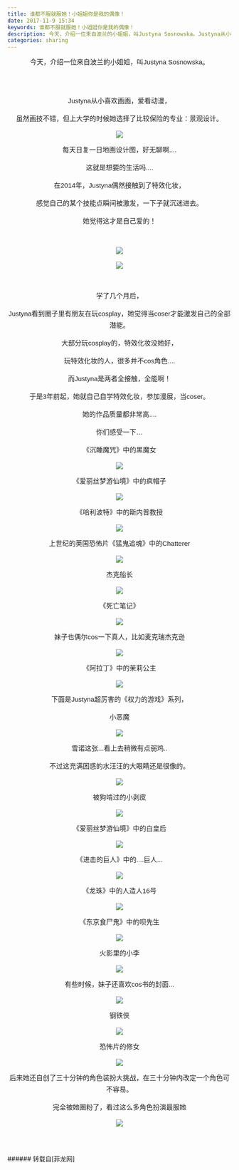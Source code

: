 ```yaml
---
title: 谁都不服就服她！小姐姐你是我的偶像！
date: 2017-11-9 15:34
keywords: 谁都不服就服她！小姐姐你是我的偶像！
description: 今天，介绍一位来自波兰的小姐姐，叫Justyna Sosnowska。Justyna从小喜欢画画，爱看动漫，虽然画技不错，但上大学的时候她选择了比较保险的专业：景观设计。每天日复一日地画设计图，好无聊啊....这就是想要的生活吗....在2014年，Justyna偶然接触到了特效化妆，感觉自己的某个技能点瞬间被激发，一下子就沉迷进去。她觉得这才是自己爱的！学了几个月后，Justyna看到圈子里有朋友在玩cosplay，她觉得当coser才能激发自己的全部潜能。大部分玩cosplay的，特效化妆没她好，玩特效化妆的人，很多并不cos角色....而Justyna是两者全接触，全能啊！于是3年前起，她就自己自学特效化妆，参加漫展，当coser。她的作品质量都非常高....你们感受一下…《沉睡魔咒》中的黑魔女《爱丽丝梦游仙境》中的疯帽子《哈利波特》中的斯内普教授上世纪的英国恐怖片《猛鬼追魂》中的Chatterer杰克船长《死亡笔记》妹子也偶尔cos一下真人，比如麦克瑞杰克逊《阿拉丁》中的茉莉公主下面是Justyna超厉害的《权力的游戏》系列，小恶魔雪诺这张...看上去稍微有点弱鸡..不过这充满困惑的水汪汪的大眼睛还是很像的。被狗啃过的小剥皮《爱丽丝梦游仙境》中的白皇后《进击的巨人》中的....巨人...《龙珠》中的人造人16号《东京食尸鬼》中的呗先生火影里的小李有些时候，妹子还喜欢cos书的封面...钢铁侠恐怖片的修女后来她还自创了三十分钟的角色装扮大挑战，在三十分钟内改定一个角色可不容易。完全被她圈粉了，看过这么多角色扮演最服她
categories: sharing
---
```

<td class="t_f" id="postmessage_970456">

<div align="center"><font color="#222222"><font face="Verdana, Geneva, sans-serif"><font style="font-size:15px">今天，介绍一位来自波兰的小姐姐，叫Justyna Sosnowska。</font></font></font></div><br/>
<div align="center"><font color="#222222"><font face="Verdana, Geneva, sans-serif"><font style="font-size:15px"><br/>
</font></font></font></div><br/>
<div align="center"><p style="line-height:26px;text-indent:nullem;text-align:center"><font style="color:rgb(34, 34, 34)"><font face="Verdana, Geneva, sans-serif"><font style="font-size:15px">Justyna从小喜欢画画，爱看动漫，</font></font></font></p><p style="line-height:26px;text-indent:nullem;text-align:center"><font style="color:rgb(34, 34, 34)"><font face="Verdana, Geneva, sans-serif"><font style="font-size:15px">虽然画技不错，但上大学的时候她选择了比较保险的专业：景观设计。</font></font></font></p><p style="line-height:26px;text-indent:nullem;text-align:center"><font style="color:rgb(34, 34, 34)"><font face="Verdana, Geneva, sans-serif"><font style="font-size:15px">

<img aid="672001" data-cf-modified-24a529c1565a49ac877f123b-="" file="data/attachment/forum/201711/09/152154k2hvwqgld6mr0w9c.jpg.thumb.jpg" id="aimg_672001" inpost="1" onclick="" onmouseover="" src="http://www.flw.ph/data/attachment/forum/201711/09/152154k2hvwqgld6mr0w9c.jpg" style="cursor:pointer" zoomfile="data/attachment/forum/201711/09/152154k2hvwqgld6mr0w9c.jpg"/>


</font></font></font></p><p style="line-height:26px;text-indent:nullem;text-align:center"><font style="color:rgb(34, 34, 34)"><font face="Verdana, Geneva, sans-serif"><font style="font-size:15px">每天日复一日地画设计图，好无聊啊....</font></font></font></p><p style="line-height:26px;text-indent:nullem;text-align:center"><font style="color:rgb(34, 34, 34)"><font face="Verdana, Geneva, sans-serif"><font style="font-size:15px">这就是想要的生活吗....</font></font></font></p><p style="line-height:26px;text-indent:nullem;text-align:center"><font style="color:rgb(34, 34, 34)"><font face="Verdana, Geneva, sans-serif"><font style="font-size:15px">在2014年，Justyna偶然接触到了特效化妆，</font></font></font></p><p style="line-height:26px;text-indent:nullem;text-align:center"><font style="color:rgb(34, 34, 34)"><font face="Verdana, Geneva, sans-serif"><font style="font-size:15px">感觉自己的某个技能点瞬间被激发，一下子就沉迷进去。</font></font></font></p><p style="line-height:26px;text-indent:nullem;text-align:center"><font style="color:rgb(34, 34, 34)"><font face="Verdana, Geneva, sans-serif"><font style="font-size:15px">她觉得这才是自己爱的！</font></font></font></p></div><br/>
<div align="center">

<img aid="671985" data-cf-modified-24a529c1565a49ac877f123b-="" file="data/attachment/forum/201711/09/152133oavr6xief66sveve.jpg.thumb.jpg" id="aimg_671985" inpost="1" onclick="" onmouseover="" src="http://www.flw.ph/data/attachment/forum/201711/09/152133oavr6xief66sveve.jpg" style="cursor:pointer" zoomfile="data/attachment/forum/201711/09/152133oavr6xief66sveve.jpg"/>


</div><br/>
<div align="center">

<img aid="671991" data-cf-modified-24a529c1565a49ac877f123b-="" file="data/attachment/forum/201711/09/152142ttqdsi5tswbrdl3t.jpg.thumb.jpg" id="aimg_671991" inpost="1" onclick="" onmouseover="" src="http://www.flw.ph/data/attachment/forum/201711/09/152142ttqdsi5tswbrdl3t.jpg" style="cursor:pointer" zoomfile="data/attachment/forum/201711/09/152142ttqdsi5tswbrdl3t.jpg"/>


</div><br/>
<br/>
<div align="center"><p style="line-height:26px;text-indent:nullem;text-align:center"><font style="color:rgb(34, 34, 34)"><font face="Verdana, Geneva, sans-serif"><font style="font-size:15px">学了几个月后，</font></font></font></p><p style="line-height:26px;text-indent:nullem;text-align:center"><font style="color:rgb(34, 34, 34)"><font face="Verdana, Geneva, sans-serif"><font style="font-size:15px">Justyna看到圈子里有朋友在玩cosplay，她觉得当coser才能激发自己的全部潜能。</font></font></font></p><p style="line-height:26px;text-indent:nullem;text-align:center"><font style="color:rgb(34, 34, 34)"><font face="Verdana, Geneva, sans-serif"><font style="font-size:15px">大部分玩cosplay的，特效化妆没她好，</font></font></font></p><p style="line-height:26px;text-indent:nullem;text-align:center"><font style="color:rgb(34, 34, 34)"><font face="Verdana, Geneva, sans-serif"><font style="font-size:15px">玩特效化妆的人，很多并不cos角色....</font></font></font></p><p style="line-height:26px;text-indent:nullem;text-align:center"><font style="color:rgb(34, 34, 34)"><font face="Verdana, Geneva, sans-serif"><font style="font-size:15px">而Justyna是两者全接触，全能啊！</font></font></font></p><p style="line-height:26px;text-indent:nullem;text-align:center"><font style="color:rgb(34, 34, 34)"><font face="Verdana, Geneva, sans-serif"><font style="font-size:15px">于是3年前起，她就自己自学特效化妆，参加漫展，当coser。</font></font></font></p><p style="line-height:26px;text-indent:nullem;text-align:center"><font style="color:rgb(34, 34, 34)"><font face="Verdana, Geneva, sans-serif"><font style="font-size:15px">她的作品质量都非常高....</font></font></font></p><p style="line-height:26px;text-indent:nullem;text-align:center"><font style="color:rgb(34, 34, 34)"><font face="Verdana, Geneva, sans-serif"><font style="font-size:15px">你们感受一下…</font></font></font></p><p style="line-height:26px;text-indent:nullem;text-align:center"><font style="color:rgb(34, 34, 34)"><font face="Verdana, Geneva, sans-serif"><font style="font-size:15px">《沉睡魔咒》中的黑魔女</font></font></font></p><p style="line-height:26px;text-indent:nullem;text-align:center"><font style="color:rgb(34, 34, 34)"><font face="Verdana, Geneva, sans-serif"><font style="font-size:15px">

<img aid="672002" data-cf-modified-24a529c1565a49ac877f123b-="" file="data/attachment/forum/201711/09/152156theppzswwgewepe7.jpg.thumb.jpg" id="aimg_672002" inpost="1" onclick="" onmouseover="" src="http://www.flw.ph/data/attachment/forum/201711/09/152156theppzswwgewepe7.jpg" style="cursor:pointer" zoomfile="data/attachment/forum/201711/09/152156theppzswwgewepe7.jpg"/>


</font></font></font></p><p style="line-height:26px;text-indent:nullem;text-align:center"><font style="color:rgb(34, 34, 34)"><font face="Verdana, Geneva, sans-serif"><font style="font-size:15px">《爱丽丝梦游仙境》中的疯帽子</font></font></font></p><p style="line-height:26px;text-indent:nullem;text-align:center"><font style="color:rgb(34, 34, 34)"><font face="Verdana, Geneva, sans-serif"><font style="font-size:15px">

<img aid="671994" data-cf-modified-24a529c1565a49ac877f123b-="" file="data/attachment/forum/201711/09/152146kfwhqweqa5j6kn35.jpg.thumb.jpg" id="aimg_671994" inpost="1" onclick="" onmouseover="" src="http://www.flw.ph/data/attachment/forum/201711/09/152146kfwhqweqa5j6kn35.jpg" style="cursor:pointer" zoomfile="data/attachment/forum/201711/09/152146kfwhqweqa5j6kn35.jpg"/>


</font></font></font></p><p style="line-height:26px;text-indent:nullem;text-align:center"><font style="color:rgb(34, 34, 34)"><font face="Verdana, Geneva, sans-serif"><font style="font-size:15px">《哈利波特》中的斯内普教授</font></font></font></p><p style="line-height:26px;text-indent:nullem;text-align:center"><font style="color:rgb(34, 34, 34)"><font face="Verdana, Geneva, sans-serif"><font style="font-size:15px">

<img aid="672004" data-cf-modified-24a529c1565a49ac877f123b-="" file="data/attachment/forum/201711/09/152158rlwksbiw1qanos12.jpg.thumb.jpg" id="aimg_672004" inpost="1" onclick="" onmouseover="" src="http://www.flw.ph/data/attachment/forum/201711/09/152158rlwksbiw1qanos12.jpg" style="cursor:pointer" zoomfile="data/attachment/forum/201711/09/152158rlwksbiw1qanos12.jpg"/>


</font></font></font></p><p style="line-height:26px;text-indent:nullem;text-align:center"><font style="color:rgb(34, 34, 34)"><font face="Verdana, Geneva, sans-serif"><font style="font-size:15px">上世纪的英国恐怖片《猛鬼追魂》中的Chatterer</font></font></font></p><p style="line-height:26px;text-indent:nullem;text-align:center"><font style="color:rgb(34, 34, 34)"><font face="Verdana, Geneva, sans-serif"><font style="font-size:15px">

<img aid="671984" data-cf-modified-24a529c1565a49ac877f123b-="" file="data/attachment/forum/201711/09/152132oqiv5ifvq5i0wtww.jpg.thumb.jpg" id="aimg_671984" inpost="1" onclick="" onmouseover="" src="http://www.flw.ph/data/attachment/forum/201711/09/152132oqiv5ifvq5i0wtww.jpg" style="cursor:pointer" zoomfile="data/attachment/forum/201711/09/152132oqiv5ifvq5i0wtww.jpg"/>


</font></font></font></p><p style="line-height:26px;text-indent:nullem;text-align:center"><font style="color:rgb(34, 34, 34)"><font face="Verdana, Geneva, sans-serif"><font style="font-size:15px">杰克船长</font></font></font></p><p style="line-height:26px;text-indent:nullem;text-align:center"><font style="color:rgb(34, 34, 34)"><font face="Verdana, Geneva, sans-serif"><font style="font-size:15px">

<img aid="671990" data-cf-modified-24a529c1565a49ac877f123b-="" file="data/attachment/forum/201711/09/152141lug5yhyffusrdihz.jpg.thumb.jpg" id="aimg_671990" inpost="1" onclick="" onmouseover="" src="http://www.flw.ph/data/attachment/forum/201711/09/152141lug5yhyffusrdihz.jpg" style="cursor:pointer" zoomfile="data/attachment/forum/201711/09/152141lug5yhyffusrdihz.jpg"/>


</font></font></font></p><p style="line-height:26px;text-indent:nullem;text-align:center"><font style="color:rgb(34, 34, 34)"><font face="Verdana, Geneva, sans-serif"><font style="font-size:15px">《死亡笔记》</font></font></font></p><p style="line-height:26px;text-indent:nullem;text-align:center"><font style="color:rgb(34, 34, 34)"><font face="Verdana, Geneva, sans-serif"><font style="font-size:15px">

<img aid="671987" data-cf-modified-24a529c1565a49ac877f123b-="" file="data/attachment/forum/201711/09/152136nlp8wl0pvgecpafg.jpg.thumb.jpg" id="aimg_671987" inpost="1" onclick="" onmouseover="" src="http://www.flw.ph/data/attachment/forum/201711/09/152136nlp8wl0pvgecpafg.jpg" style="cursor:pointer" zoomfile="data/attachment/forum/201711/09/152136nlp8wl0pvgecpafg.jpg"/>


</font></font></font></p><p style="line-height:26px;text-indent:nullem;text-align:center"><font style="color:rgb(34, 34, 34)"><font face="Verdana, Geneva, sans-serif"><font style="font-size:15px">妹子也偶尔cos一下真人，比如麦克瑞杰克逊</font></font></font></p><p style="line-height:26px;text-indent:nullem;text-align:center"><font style="color:rgb(34, 34, 34)"><font face="Verdana, Geneva, sans-serif"><font style="font-size:15px">

<img aid="671983" data-cf-modified-24a529c1565a49ac877f123b-="" file="data/attachment/forum/201711/09/152131uoub2289x3la23j0.jpg.thumb.jpg" id="aimg_671983" inpost="1" onclick="" onmouseover="" src="http://www.flw.ph/data/attachment/forum/201711/09/152131uoub2289x3la23j0.jpg" style="cursor:pointer" zoomfile="data/attachment/forum/201711/09/152131uoub2289x3la23j0.jpg"/>


</font></font></font></p><p style="line-height:26px;text-indent:nullem;text-align:center"><font style="color:rgb(34, 34, 34)"><font face="Verdana, Geneva, sans-serif"><font style="font-size:15px">《阿拉丁》中的茉莉公主</font></font></font></p><p style="line-height:26px;text-indent:nullem;text-align:center"><font style="color:rgb(34, 34, 34)"><font face="Verdana, Geneva, sans-serif"><font style="font-size:15px">

<img aid="671989" data-cf-modified-24a529c1565a49ac877f123b-="" file="data/attachment/forum/201711/09/152140k0oeqfdoblr66plq.jpg.thumb.jpg" id="aimg_671989" inpost="1" onclick="" onmouseover="" src="http://www.flw.ph/data/attachment/forum/201711/09/152140k0oeqfdoblr66plq.jpg" style="cursor:pointer" zoomfile="data/attachment/forum/201711/09/152140k0oeqfdoblr66plq.jpg"/>


</font></font></font></p><p style="line-height:26px;text-indent:nullem;text-align:center"><font style="color:rgb(34, 34, 34)"><font face="Verdana, Geneva, sans-serif"><font style="font-size:15px">下面是Justyna超厉害的《权力的游戏》系列，</font></font></font></p><p style="line-height:26px;text-indent:nullem;text-align:center"><font style="color:rgb(34, 34, 34)"><font face="Verdana, Geneva, sans-serif"><font style="font-size:15px">小恶魔</font></font></font></p><p style="line-height:26px;text-indent:nullem;text-align:center"><font style="color:rgb(34, 34, 34)"><font face="Verdana, Geneva, sans-serif"><font style="font-size:15px">

<img aid="671998" data-cf-modified-24a529c1565a49ac877f123b-="" file="data/attachment/forum/201711/09/152151s6n1o19ym260qzqg.jpg.thumb.jpg" id="aimg_671998" inpost="1" onclick="" onmouseover="" src="http://www.flw.ph/data/attachment/forum/201711/09/152151s6n1o19ym260qzqg.jpg" style="cursor:pointer" zoomfile="data/attachment/forum/201711/09/152151s6n1o19ym260qzqg.jpg"/>


</font></font></font></p><p style="line-height:26px;text-indent:nullem;text-align:center"><font style="color:rgb(34, 34, 34)"><font face="Verdana, Geneva, sans-serif"><font style="font-size:15px">雪诺这张...看上去稍微有点弱鸡..</font></font></font></p><p style="line-height:26px;text-indent:nullem;text-align:center"><font style="color:rgb(34, 34, 34)"><font face="Verdana, Geneva, sans-serif"><font style="font-size:15px">不过这充满困惑的水汪汪的大眼睛还是很像的。</font></font></font></p><p style="line-height:26px;text-indent:nullem;text-align:center"><font style="color:rgb(34, 34, 34)"><font face="Verdana, Geneva, sans-serif"><font style="font-size:15px">

<img aid="671993" data-cf-modified-24a529c1565a49ac877f123b-="" file="data/attachment/forum/201711/09/152145zox5y06b155md018.jpg.thumb.jpg" id="aimg_671993" inpost="1" onclick="" onmouseover="" src="http://www.flw.ph/data/attachment/forum/201711/09/152145zox5y06b155md018.jpg" style="cursor:pointer" zoomfile="data/attachment/forum/201711/09/152145zox5y06b155md018.jpg"/>


</font></font></font></p><p style="line-height:26px;text-indent:nullem;text-align:center"><font style="color:rgb(34, 34, 34)"><font face="Verdana, Geneva, sans-serif"><font style="font-size:15px">被狗啃过的小剥皮</font></font></font></p><p style="line-height:26px;text-indent:nullem;text-align:center"><font style="color:rgb(34, 34, 34)"><font face="Verdana, Geneva, sans-serif"><font style="font-size:15px">

<img aid="671997" data-cf-modified-24a529c1565a49ac877f123b-="" file="data/attachment/forum/201711/09/152150wufqwh9rwj8prq2h.jpg.thumb.jpg" id="aimg_671997" inpost="1" onclick="" onmouseover="" src="http://www.flw.ph/data/attachment/forum/201711/09/152150wufqwh9rwj8prq2h.jpg" style="cursor:pointer" zoomfile="data/attachment/forum/201711/09/152150wufqwh9rwj8prq2h.jpg"/>


</font></font></font></p><p style="line-height:26px;text-indent:nullem;text-align:center"><font style="color:rgb(34, 34, 34)"><font face="Verdana, Geneva, sans-serif"><font style="font-size:15px">《爱丽丝梦游仙境》中的白皇后</font></font></font></p><p style="line-height:26px;text-indent:nullem;text-align:center"><font style="color:rgb(34, 34, 34)"><font face="Verdana, Geneva, sans-serif"><font style="font-size:15px">

<img aid="671986" data-cf-modified-24a529c1565a49ac877f123b-="" file="data/attachment/forum/201711/09/152135enzhhe8aee7d8p00.jpg.thumb.jpg" id="aimg_671986" inpost="1" onclick="" onmouseover="" src="http://www.flw.ph/data/attachment/forum/201711/09/152135enzhhe8aee7d8p00.jpg" style="cursor:pointer" zoomfile="data/attachment/forum/201711/09/152135enzhhe8aee7d8p00.jpg"/>


</font></font></font></p><p style="line-height:26px;text-indent:nullem;text-align:center"><font style="color:rgb(34, 34, 34)"><font face="Verdana, Geneva, sans-serif"><font style="font-size:15px">《进击的巨人》中的....巨人...</font></font></font></p><p style="line-height:26px;text-indent:nullem;text-align:center"><font style="color:rgb(34, 34, 34)"><font face="Verdana, Geneva, sans-serif"><font style="font-size:15px">

<img aid="671992" data-cf-modified-24a529c1565a49ac877f123b-="" file="data/attachment/forum/201711/09/152144tws3n6gj00kptzrj.jpg.thumb.jpg" id="aimg_671992" inpost="1" onclick="" onmouseover="" src="http://www.flw.ph/data/attachment/forum/201711/09/152144tws3n6gj00kptzrj.jpg" style="cursor:pointer" zoomfile="data/attachment/forum/201711/09/152144tws3n6gj00kptzrj.jpg"/>


</font></font></font></p><p style="line-height:26px;text-indent:nullem;text-align:center"><font style="color:rgb(34, 34, 34)"><font face="Verdana, Geneva, sans-serif"><font style="font-size:15px">《龙珠》中的人造人16号</font></font></font></p><p style="line-height:26px;text-indent:nullem;text-align:center"><font style="color:rgb(34, 34, 34)"><font face="Verdana, Geneva, sans-serif"><font style="font-size:15px">

<img aid="671982" data-cf-modified-24a529c1565a49ac877f123b-="" file="data/attachment/forum/201711/09/152130ztghft0fb1bjbhnc.jpg.thumb.jpg" id="aimg_671982" inpost="1" onclick="" onmouseover="" src="http://www.flw.ph/data/attachment/forum/201711/09/152130ztghft0fb1bjbhnc.jpg" style="cursor:pointer" zoomfile="data/attachment/forum/201711/09/152130ztghft0fb1bjbhnc.jpg"/>


</font></font></font></p><p style="line-height:26px;text-indent:nullem;text-align:center"><font style="color:rgb(34, 34, 34)"><font face="Verdana, Geneva, sans-serif"><font style="font-size:15px">《东京食尸鬼》中的呗先生</font></font></font></p><p style="line-height:26px;text-indent:nullem;text-align:center"><font style="color:rgb(34, 34, 34)"><font face="Verdana, Geneva, sans-serif"><font style="font-size:15px">

<img aid="671995" data-cf-modified-24a529c1565a49ac877f123b-="" file="data/attachment/forum/201711/09/152147xh4z0cl4x438xt8x.jpg.thumb.jpg" id="aimg_671995" inpost="1" onclick="" onmouseover="" src="http://www.flw.ph/data/attachment/forum/201711/09/152147xh4z0cl4x438xt8x.jpg" style="cursor:pointer" zoomfile="data/attachment/forum/201711/09/152147xh4z0cl4x438xt8x.jpg"/>


</font></font></font></p><p style="line-height:26px;text-indent:nullem;text-align:center"><font style="color:rgb(34, 34, 34)"><font face="Verdana, Geneva, sans-serif"><font style="font-size:15px">火影里的小李</font></font></font></p><p style="line-height:26px;text-indent:nullem;text-align:center"><font style="color:rgb(34, 34, 34)"><font face="Verdana, Geneva, sans-serif"><font style="font-size:15px">

<img aid="671988" data-cf-modified-24a529c1565a49ac877f123b-="" file="data/attachment/forum/201711/09/152139wmpxoxzlm9c9lffo.jpg.thumb.jpg" id="aimg_671988" inpost="1" onclick="" onmouseover="" src="http://www.flw.ph/data/attachment/forum/201711/09/152139wmpxoxzlm9c9lffo.jpg" style="cursor:pointer" zoomfile="data/attachment/forum/201711/09/152139wmpxoxzlm9c9lffo.jpg"/>


</font></font></font></p><p style="line-height:26px;text-indent:nullem;text-align:center"><font style="color:rgb(34, 34, 34)"><font face="Verdana, Geneva, sans-serif"><font style="font-size:15px">有些时候，妹子还喜欢cos书的封面...</font></font></font></p><p style="line-height:26px;text-indent:nullem;text-align:center"><font style="color:rgb(34, 34, 34)"><font face="Verdana, Geneva, sans-serif"><font style="font-size:15px">

<img aid="671996" data-cf-modified-24a529c1565a49ac877f123b-="" file="data/attachment/forum/201711/09/152149g6zph5kd05kcj6c0.jpg.thumb.jpg" id="aimg_671996" inpost="1" onclick="" onmouseover="" src="http://www.flw.ph/data/attachment/forum/201711/09/152149g6zph5kd05kcj6c0.jpg" style="cursor:pointer" zoomfile="data/attachment/forum/201711/09/152149g6zph5kd05kcj6c0.jpg"/>


</font></font></font></p><p style="line-height:26px;text-indent:nullem;text-align:center"><font style="color:rgb(34, 34, 34)"><font face="Verdana, Geneva, sans-serif"><font style="font-size:15px">钢铁侠</font></font></font></p><p style="line-height:26px;text-indent:nullem;text-align:center"><font style="color:rgb(34, 34, 34)"><font face="Verdana, Geneva, sans-serif"><font style="font-size:15px">

<img aid="672000" data-cf-modified-24a529c1565a49ac877f123b-="" file="data/attachment/forum/201711/09/152153cz8yym17eyj64u6g.jpg.thumb.jpg" id="aimg_672000" inpost="1" onclick="" onmouseover="" src="http://www.flw.ph/data/attachment/forum/201711/09/152153cz8yym17eyj64u6g.jpg" style="cursor:pointer" zoomfile="data/attachment/forum/201711/09/152153cz8yym17eyj64u6g.jpg"/>


</font></font></font></p><p style="line-height:26px;text-indent:nullem;text-align:center"><font style="color:rgb(34, 34, 34)"><font face="Verdana, Geneva, sans-serif"><font style="font-size:15px">恐怖片的修女</font></font></font></p><p style="line-height:26px;text-indent:nullem;text-align:center"><font style="color:rgb(34, 34, 34)"><font face="Verdana, Geneva, sans-serif"><font style="font-size:15px">

<img aid="671999" data-cf-modified-24a529c1565a49ac877f123b-="" file="data/attachment/forum/201711/09/152152b95t4y9s54optmvy.jpg.thumb.jpg" id="aimg_671999" inpost="1" onclick="" onmouseover="" src="http://www.flw.ph/data/attachment/forum/201711/09/152152b95t4y9s54optmvy.jpg" style="cursor:pointer" zoomfile="data/attachment/forum/201711/09/152152b95t4y9s54optmvy.jpg"/>


</font></font></font></p><p style="line-height:26px;text-indent:nullem;text-align:center"><font style="color:rgb(34, 34, 34)"><font face="Verdana, Geneva, sans-serif"><font style="font-size:15px">后来她还自创了三十分钟的角色装扮大挑战，在三十分钟内改定一个角色可不容易。</font></font></font></p><p style="line-height:26px;text-indent:nullem;text-align:center"><font style="color:rgb(34, 34, 34)"><font face="Verdana, Geneva, sans-serif"><font style="font-size:15px">完全被她圈粉了，看过这么多角色扮演最服她</font></font></font></p><p style="line-height:26px;text-indent:nullem;text-align:center"><font style="color:rgb(34, 34, 34)"><font face="Verdana, Geneva, sans-serif"><font style="font-size:15px">

<img aid="672003" data-cf-modified-24a529c1565a49ac877f123b-="" file="data/attachment/forum/201711/09/152157ozieo11iya95oey9.jpg.thumb.jpg" id="aimg_672003" inpost="1" onclick="" onmouseover="" src="http://www.flw.ph/data/attachment/forum/201711/09/152157ozieo11iya95oey9.jpg" style="cursor:pointer" zoomfile="data/attachment/forum/201711/09/152157ozieo11iya95oey9.jpg"/>


</font></font></font></p></div><br/>
<br/>
</td>
###### 转载自[菲龙网]